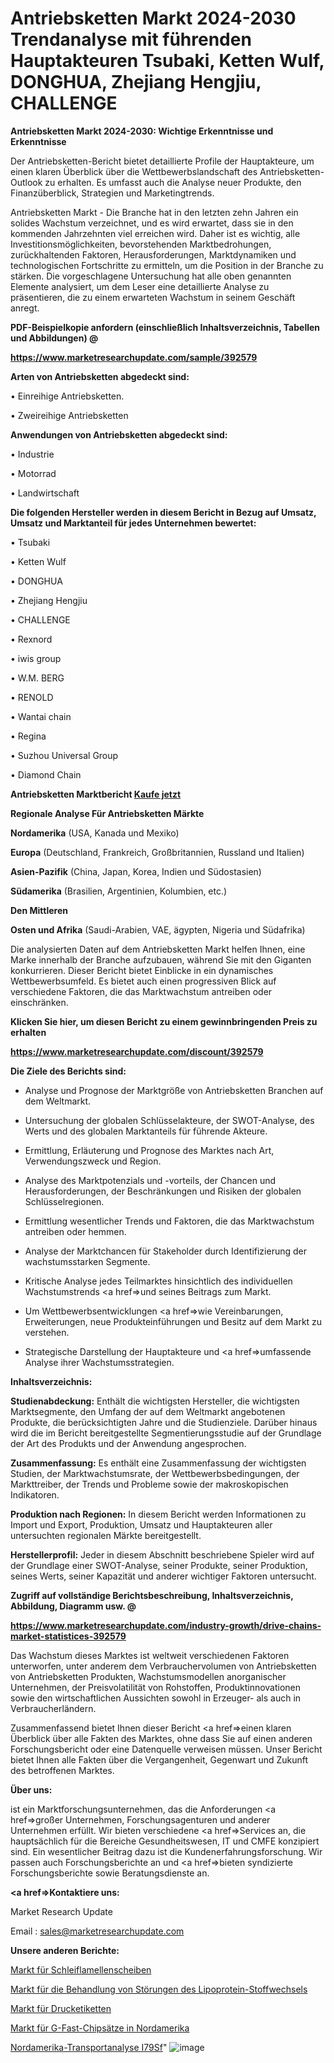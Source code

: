 # Antriebsketten Markt 2024-2030 Trendanalyse mit führenden Hauptakteuren Tsubaki, Ketten Wulf, DONGHUA, Zhejiang Hengjiu, CHALLENGE

<strong>Antriebsketten Markt 2024-2030: Wichtige Erkenntnisse und Erkenntnisse</strong>

Der Antriebsketten-Bericht bietet detaillierte Profile der Hauptakteure, um einen klaren Überblick über die Wettbewerbslandschaft des Antriebsketten-Outlook zu erhalten. Es umfasst auch die Analyse neuer Produkte, den Finanzüberblick, Strategien und Marketingtrends.

Antriebsketten Markt - Die Branche hat in den letzten zehn Jahren ein solides Wachstum verzeichnet, und es wird erwartet, dass sie in den kommenden Jahrzehnten viel erreichen wird. Daher ist es wichtig, alle Investitionsmöglichkeiten, bevorstehenden Marktbedrohungen, zurückhaltenden Faktoren, Herausforderungen, Marktdynamiken und technologischen Fortschritte zu ermitteln, um die Position in der Branche zu stärken. Die vorgeschlagene Untersuchung hat alle oben genannten Elemente analysiert, um dem Leser eine detaillierte Analyse zu präsentieren, die zu einem erwarteten Wachstum in seinem Geschäft anregt.



<strong><b>PDF-Beispielkopie anfordern (einschließlich Inhaltsverzeichnis, Tabellen und Abbildungen) @ </b></strong>

<strong><a href=https://www.marketresearchupdate.com/sample/392579>

<strong>https://www.marketresearchupdate.com/sample/392579</u></a></strong></strong>



<strong>Arten von Antriebsketten abgedeckt sind:</strong>

• Einreihige Antriebsketten.

• Zweireihige Antriebsketten



<strong>Anwendungen von Antriebsketten abgedeckt sind:</strong>

• Industrie

• Motorrad

• Landwirtschaft



<strong>Die folgenden Hersteller werden in diesem Bericht in Bezug auf Umsatz, Umsatz und Marktanteil für jedes Unternehmen bewertet:</strong>

• Tsubaki

• Ketten Wulf

• DONGHUA

• Zhejiang Hengjiu

• CHALLENGE

• Rexnord

• iwis group

• W.M. BERG

• RENOLD

• Wantai chain

• Regina

• Suzhou Universal Group

• Diamond Chain



<strong>Antriebsketten Marktbericht <a href=https://www.marketresearchupdate.com/buynow/392579>Kaufe jetzt</a></strong>



<strong>Regionale Analyse Für Antriebsketten Märkte</strong>



<strong>Nordamerika</strong> (USA, Kanada und Mexiko)



<strong>Europa</strong> (Deutschland, Frankreich, Großbritannien, Russland und Italien)



<strong>Asien-Pazifik</strong> (China, Japan, Korea, Indien und Südostasien)



<strong>Südamerika</strong> (Brasilien, Argentinien, Kolumbien, etc.)



<strong>Den Mittleren</strong> 

<strong>Osten und Afrika</strong> (Saudi-Arabien, VAE, ägypten, Nigeria und Südafrika)

Die analysierten Daten auf dem Antriebsketten Markt helfen Ihnen, eine Marke innerhalb der Branche aufzubauen, während Sie mit den Giganten konkurrieren. Dieser Bericht bietet Einblicke in ein dynamisches Wettbewerbsumfeld. Es bietet auch einen progressiven Blick auf verschiedene Faktoren, die das Marktwachstum antreiben oder einschränken.



<strong>Klicken Sie hier, um diesen Bericht zu einem gewinnbringenden Preis zu erhalten
</strong>

<strong><a href=https://www.marketresearchupdate.com/discount/392579>https://www.marketresearchupdate.com/discount/392579</b></u></strong></a>



<strong>Die Ziele des Berichts sind:</strong>

- Analyse und Prognose der Marktgröße von Antriebsketten Branchen auf dem Weltmarkt.

- Untersuchung der globalen Schlüsselakteure, der SWOT-Analyse, des Werts und des globalen Marktanteils für führende Akteure.

- Ermittlung, Erläuterung und Prognose des Marktes nach Art, Verwendungszweck und Region.

- Analyse des Marktpotenzials und -vorteils, der Chancen und Herausforderungen, der Beschränkungen und Risiken der globalen Schlüsselregionen.

- Ermittlung wesentlicher Trends und Faktoren, die das Marktwachstum antreiben oder hemmen.

- Analyse der Marktchancen für Stakeholder durch Identifizierung der wachstumsstarken Segmente.

- Kritische Analyse jedes Teilmarktes hinsichtlich des individuellen Wachstumstrends <a href=>und</a> seines Beitrags zum Markt.

- Um Wettbewerbsentwicklungen <a href=>wie</a> Vereinbarungen, Erweiterungen, neue Produkteinführungen und Besitz auf dem Markt zu verstehen.

- Strategische Darstellung der Hauptakteure und <a href=>umfas</a>sende Analyse ihrer Wachstumsstrategien.



<strong>Inhaltsverzeichnis:</strong>



<strong>Studienabdeckung:</strong> Enthält die wichtigsten Hersteller, die wichtigsten Marktsegmente, den Umfang der auf dem Weltmarkt angebotenen Produkte, die berücksichtigten Jahre und die Studienziele. Darüber hinaus wird die im Bericht bereitgestellte Segmentierungsstudie auf der Grundlage der Art des Produkts und der Anwendung angesprochen.



<strong>Zusammenfassung:</strong> Es enthält eine Zusammenfassung der wichtigsten Studien, der Marktwachstumsrate, der Wettbewerbsbedingungen, der Markttreiber, der Trends und Probleme sowie der makroskopischen Indikatoren.



<strong>Produktion nach Regionen:</strong> In diesem Bericht werden Informationen zu Import und Export, Produktion, Umsatz und Hauptakteuren aller untersuchten regionalen Märkte bereitgestellt.



<strong>Herstellerprofil:</strong> Jeder in diesem Abschnitt beschriebene Spieler wird auf der Grundlage einer SWOT-Analyse, seiner Produkte, seiner Produktion, seines Werts, seiner Kapazität und anderer wichtiger Faktoren untersucht.



<strong><b>Zugriff auf vollständige Berichtsbeschreibung, Inhaltsverzeichnis, Abbildung, Diagramm usw. @ </b></strong>

<strong><a href=https://www.marketresearchupdate.com/industry-growth/drive-chains-market-statistices-392579>https://www.marketresearchupdate.com/industry-growth/drive-chains-market-statistices-392579</a></strong>

Das Wachstum dieses Marktes ist weltweit verschiedenen Faktoren unterworfen, unter anderem dem Verbrauchervolumen von Antriebsketten von Antriebsketten Produkten, Wachstumsmodellen anorganischer Unternehmen, der Preisvolatilität von Rohstoffen, Produktinnovationen sowie den wirtschaftlichen Aussichten sowohl in Erzeuger- als auch in Verbraucherländern.

Zusammenfassend bietet Ihnen dieser Bericht <a href=>einen</a> klaren Überblick über alle Fakten des Marktes, ohne dass Sie auf einen anderen Forschungsbericht oder eine Datenquelle verweisen müssen. Unser Bericht bietet Ihnen alle Fakten über die Vergangenheit, Gegenwart und Zukunft des betroffenen Marktes.



<strong>Über uns:</strong>

 ist ein Marktforschungsunternehmen, das die Anforderungen <a href=>großer</a> Unternehmen, Forschungsagenturen und anderer Unternehmen erfüllt. Wir bieten verschiedene <a href=>Services</a> an, die hauptsächlich für die Bereiche Gesundheitswesen, IT und CMFE konzipiert sind. Ein wesentlicher Beitrag dazu ist die Kundenerfahrungsforschung. Wir passen auch Forschungsberichte an und <a href=>bieten</a> syndizierte Forschungsberichte sowie Beratungsdienste an.



<strong><a href=>Kontaktiere uns:</a></strong>

Market Research Update

Email : sales@marketresearchupdate.com



<strong>Unsere anderen Berichte:</strong>

<a href=https://www.linkedin.com/pulse/abrasive-flap-discs-market-trends-2023-key-takeaways-from>Markt für Schleiflamellenscheiben</a>

<a href=https://www.linkedin.com/pulse/lipoprotein-metabolism-disorders-treatment-market-sizing>Markt für die Behandlung von Störungen des Lipoprotein-Stoffwechsels</a>

<a href=https://www.linkedin.com/pulse/print-label-market-size-emerging-trends-consumption>Markt für Drucketiketten</a>

<a href=https://www.linkedin.com/pulse/north-america-g-fast-chipset-market-2030-future>Markt für G-Fast-Chipsätze in Nordamerika</a>

<a href=https://www.linkedin.com/pulse/north-america-transportation-analysis-i79sf/>Nordamerika-Transportanalyse I79Sf</a>"
![image](https://github.com/Gayatrikarjule/Market-Analysis-361/assets/97346546/fa18e2dd-26cb-437a-8b8e-dd34c163d1e7)
